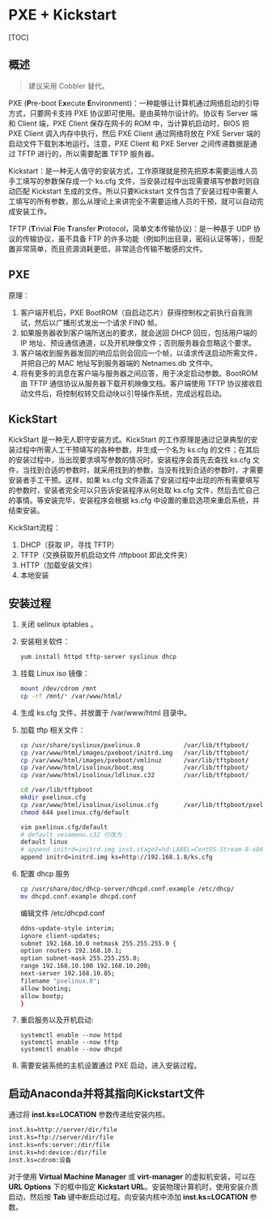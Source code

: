 # PXE + Kickstart

[TOC]

## 概述

> 建议采用 Cobbler 替代。

PXE (**P**re-boot E**x**ecute **E**nvironment)：一种能够让计算机通过网络启动的引导方式，只要网卡支持 PXE 协议即可使用。是由英特尔设计的。协议有 Server 端和 Client 端，PXE Client 保存在网卡的 ROM 中，当计算机启动时，BIOS 把 PXE Client 调入内存中执行，然后 PXE Client 通过网络将放在 PXE Server 端的启动文件下载到本地运行。注意，PXE Client 和 PXE Server 之间传递数据是通过 TFTP 进行的，所以需要配置 TFTP 服务器。

Kickstart：是一种无人值守的安装方式，工作原理就是预先把原本需要运维人员手工填写的参数保存成一个 ks.cfg 文件，当安装过程中出现需要填写参数时则自动匹配 Kickstart 生成的文件。所以只要Kickstart 文件包含了安装过程中需要人工填写的所有参数，那么从理论上来讲完全不需要运维人员的干预，就可以自动完成安装工作。

TFTP (**T**rivial **F**ile **T**ransfer **P**rotocol，简单文本传输协议)：是一种基于 UDP 协议的传输协议，虽不具备 FTP 的许多功能（例如列出目录，密码认证等等），但配置非常简单，而且资源消耗更低，非常适合传输不敏感的文件。

## PXE

原理：

1. 客户端开机后，PXE BootROM（自启动芯片）获得控制权之前执行自我测试，然后以广播形式发出一个请求 FIND 帧。
2. 如果服务器收到客户端所送出的要求，就会送回 DHCP 回应，包括用户端的 IP 地址、预设通信通道，以及开机映像文件；否则服务器会忽略这个要求。
3. 客户端收到服务器发回的响应后则会回应一个帧，以请求传送启动所需文件，并把自己的 MAC 地址写到服务器端的 Netnames.db 文件中。
4. 将有更多的消息在客户端与服务器之间应答，用于决定启动参数。BootROM 由 TFTP 通信协议从服务器下载开机映像文档。客户端使用 TFTP 协议接收启动文件后，将控制权转交启动块以引导操作系统，完成远程启动。

## KickStart
KickStart 是一种无人职守安装方式。KickStart 的工作原理是通过记录典型的安装过程中所需人工干预填写的各种参数，并生成一个名为 ks.cfg 的文件；在其后的安装过程中，当出现要求填写参数的情况时，安装程序会首先去查找 ks.cfg 文件，当找到合适的参数时，就采用找到的参数，当没有找到合适的参数时，才需要安装者手工干预。这样，如果 ks.cfg 文件涵盖了安装过程中出现的所有需要填写的参数时，安装者完全可以只告诉安装程序从何处取 ks.cfg 文件，然后去忙自己的事情。等安装完毕，安装程序会根据 ks.cfg 中设置的重启选项来重启系统，并结束安装。

KickStart流程：

1. DHCP（获取 IP，寻找 TFTP）
2. TFTP（交换获取开机启动文件 /tftpboot 即此文件夹）
3. HTTP（加载安装文件）
4. 本地安装

## 安装过程

1. 关闭 selinux iptables 。

2. 安装相关软件：

   ```bash
   yum install httpd tftp-server syslinux dhcp
   ```

3. 挂载 Linux iso 镜像：

   ```bash
   mount /dev/cdrom /mnt
   cp -rf /mnt/* /var/www/html/
   ```

4. 生成 ks.cfg 文件，并放置于 /var/www/html 目录中。

5. 加载 tftp 相关文件：

   ```bash
   cp /usr/share/syslinux/pxelinux.0            /var/lib/tftpboot/
   cp /var/www/html/images/pxeboot/initrd.img   /var/lib/tftpboot/
   cp /var/www/html/images/pxeboot/vmlinuz      /var/lib/tftpboot/
   cp /var/www/html/isolinux/boot.msg           /var/lib/tftpboot/
   cp /var/www/html/isolinux/ldlinux.c32        /var/lib/tftpboot/
   
   cd /var/lib/tftpboot
   mkdir pxelinux.cfg
   cp /var/www/html/isolinux/isolinux.cfg       /var/lib/tftpboot/pxelinux.cfg/default
   chmod 644 pxelinux.cfg/default
   
   vim pxelinux.cfg/default
   # default vesamenu.c32 行改为：
   default linux
   # append initrd=initrd.img inst.stage2=hd:LABEL=CentOS-Stream-8-x86_64-dvd quiet 行改为：
   append initrd=initrd.img ks=http://192.168.1.8/ks.cfg
   ```

6. 配置 dhcp 服务

   ```bash
   cp /usr/share/doc/dhcp-server/dhcpd.conf.example /etc/dhcp/
   mv dhcpd.conf.example dhcpd.conf
   ```

   编辑文件 /etc/dhcpd.conf

   ```bash
   ddns-update-style interim;
   ignore client-updates;
   subnet 192.168.10.0 netmask 255.255.255.0 {
   option routers 192.168.10.1;
   option subnet-mask 255.255.255.0;
   range 192.168.10.100 192.168.10.200;
   next-server 192.168.10.85;
   filename "pxelinux.0";
   allow booting;
   allow bootp;
   }
   ```

7. 重启服务以及开机启动:

   ```
   systemctl enable --now httpd
   systemctl enable --now tftp
   systemctl enable --now dhcpd
   ```

8. 需要安装系统的主机设置通过 PXE 启动，进入安装过程。

## 启动Anaconda并将其指向Kickstart文件

通过将 **inst.ks=LOCATION** 参数传递给安装内核。

```bash
inst.ks=http://server/dir/file
inst.ks=ftp://server/dir/file
inst.ks=nfs:server:/dir/file
inst.ks=hd:device:/dir/file
inst.ks=cdrom:设备
```

对于使用 **Virtual Machine Manager** 或 **virt-manager** 的虚拟机安装，可以在 **URL Options** 下的框中指定 **Kickstart URL**。安装物理计算机时，使用安装介质启动，然后按 **Tab** 键中断启动过程。向安装内核中添加 **inst.ks=LOCATION** 参数。